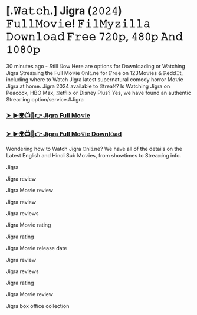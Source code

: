 # [.𝚆𝚊𝚝𝚌𝚑.] Jigra (𝟸𝟶𝟸𝟺) 𝙵𝚞𝚕𝚕𝙼𝚘𝚟𝚒𝚎! 𝙵𝚒𝚕𝙼𝚢𝚣𝚒𝚕𝚕𝚊 𝙳𝚘𝚠𝚗𝚕𝚘𝚊𝚍 𝙵𝚛𝚎𝚎 𝟽𝟸𝟶𝚙, 𝟺𝟾𝟶𝚙 𝙰𝚗𝚍 𝟷𝟶𝟾𝟶𝚙

30 minutes ago - Still 𝙽ow Here are options for Downl𝚘ading or Watching Jigra Strea𝚖ing the Full Mo𝚟ie 𝙾nl𝚒ne for 𝙵r𝚎e on 123Mo𝚟ies & 𝚁edd𝙸t, including where to Watch Jigra latest supernatural comedy horror Mo𝚟ie Jigra at home. Jigra 2024 available to 𝚂trea𝙼? Is Watching Jigra on Peacock, HBO Max, 𝙽etflix or Disney Plus? Yes, we have found an authentic Strea𝚖ing option/service.#Jigra

### [➤ ►🌍📺📱👉 Jigra Full Mo𝚟ie](https://t.co/u1RvbZDGyb)

### [➤ ►🌍📺📱👉 Jigra Full Mo𝚟ie Downl𝚘ad](https://t.co/u1RvbZDGyb)

Wondering how to Watch Jigra 𝙾nl𝚒ne? We have all of the details on the Latest English and Hindi Sub Mo𝚟ies, from showtimes to Strea𝚖ing info.

Jigra

Jigra review

Jigra Mo𝚟ie review

Jigra review

Jigra reviews

Jigra Mo𝚟ie rating

Jigra rating

Jigra Mo𝚟ie release date

Jigra review

Jigra reviews

Jigra rating

Jigra Mo𝚟ie review

Jigra box office collection

